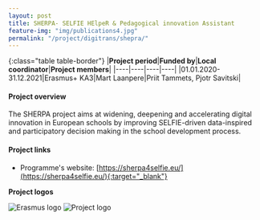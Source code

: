 ```yaml
---
layout: post
title: SHERPA- SELFIE HElpeR & Pedagogical innovation Assistant  
feature-img: "img/publications4.jpg"
permalink: "/project/digitrans/shepra/"
---
```


{:class="table table-border"}
|**Project period**|**Funded by**|**Local coordinator**|**Project members**|
|----|----|----|----|
|01.01.2020-31.12.2021|Erasmus+ KA3|Mart Laanpere|Priit Tammets, Pjotr Savitski|

#### Project overview
The SHERPA project aims at widening, deepening and accelerating digital innovation in European schools by improving SELFIE-driven data-inspired and participatory decision making in the school development process.

#### Project links

- Programme's website: [https://sherpa4selfie.eu/](https://sherpa4selfie.eu/){:target="_blank"}

**Project logos**
<div> 
    <img class="img-fluid-innews" src="{{ '/img/financier_logos/erasmus-plus.png' | prepend: site.baseurl }}" alt="Erasmus logo">
    <img class="img-fluid-innews" src="{{ '/img/project_logos/SHERPA.jpg' | prepend: site.baseurl }}" alt="Project logo">
</div>